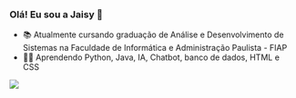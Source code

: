 ### Olá! Eu sou a Jaisy 👋

- 📚 Atualmente cursando graduação de Análise e Desenvolvimento de Sistemas na Faculdade de Informática e Administração Paulista - FIAP
- 👩‍💻 Aprendendo Python, Java, IA, Chatbot, banco de dados, HTML e CSS 
<picture>
<source 
  srcset="https://github-readme-stats.vercel.app/api?username=jaisycibele&show_icons=true&theme=dark"
  media="(prefers-color-scheme: dark)"
/>
<source
  srcset="https://github-readme-stats.vercel.app/api?username=jaisycibele&show_icons=true"
  media="(prefers-color-scheme: light), (prefers-color-scheme: no-preference)"
/>
<img src="https://github-readme-stats.vercel.app/api?username=jaisycibele&show_icons=true" />
</picture>
 
